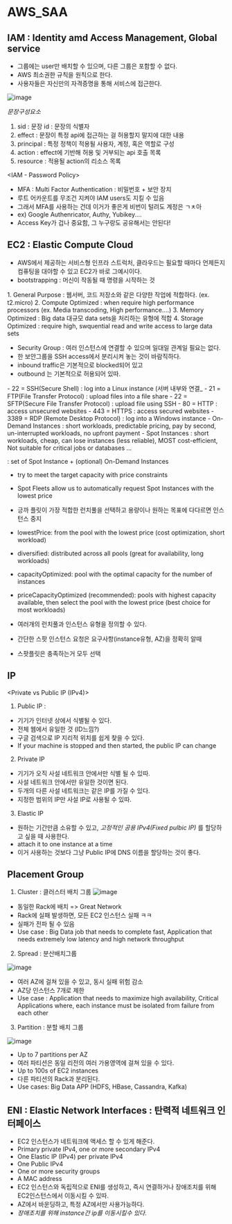 # AWS_SAA

IAM : Identity amd Access Management, Global service
-
- 그룹에는 user만 배치할 수 있으며, 다른 그룹은 포함할 수 없다.
- AWS 최소권한 규칙을 원칙으로 한다.
- 사용자들은 자신만의 자격증명을 통해 서비스에 접근한다.

![image](https://github.com/pointmina/AWS_SAA/assets/68779817/29d8a0a4-efd2-40c3-8263-9805feafbc37)

*문장구성요소*
1. sid : 문장 id : 문장의 식별자
2. effect : 문장이 특정 api에 접근하는 걸 허용할지 말지에 대한 내용
3. principal : 특정 정책이 적용될 사용자, 계정, 혹은 역할로 구성
4. action : effect에 기반해 허용 및 거부되는 api 호출 목록
5. resource : 적용될 action의 리소스 목록

<IAM - Password Policy>
- MFA : Multi Factor Authentication : 비밀번호 + 보안 장치
- 루트 어카운트를 무조건 지켜야 IAM users도 지킬 수 있음
- 그래서 MFA를 사용하는 건데 이거가 좋은게 비번이 털려도 계정은 ㄱㅊ아
- ex) Google Authenricator, Authy, Yubikey....
- Access Key가 겁나 중요함, 그 누구랑도 공유해서는 안된다!

EC2 : Elastic Compute Cloud
-
- AWS에서 제공하는 서비스형 인프라 스트럭처, 클라우드는 필요할 때마다 언제든지 컴퓨팅을 대야할 수 있고 EC2가 바로 그예시이다.
- bootstrapping : 머신이 작동될 때 명령을 시작하는 것

<EC2 Instances Types>
1. General Purpose
: 웹서버, 코드 저장소와 같은 다양한 작업에 적합하다. (ex. t2.micro)
2. Compute Optimized
: when require high performance processors (ex. Media transcoding, High performance....)
3. Memory Optimized
: Big data 대규모 data sets을 처리하는 유형에 적합
4. Storage Optimized
: require high, swquential read and write access to large data sets

- Security Group
: 여러 인스턴스에 연결할 수 있으며 일대일 관계일 필요는 없다.
- 한 보안그룹을 SSH access에서 분리시켜 놓는 것이 바람직하다.
- inbound traffic은 기본적으로 blocked되어 있고
- outbound 는 기본적으로 허용되어 있따.

<Classic Ports to Knows>
- 22 = SSH(Secure Shell) : log into a Linux instance (서버 내부와 연결_
- 21 = FTP(File Transfer Protocol) : upload files into a file share
- 22 = SFTP(Secure File Transfer Protocol) : upload file using SSH
- 80 = HTTP : access unsecured websites
- 443 = HTTPS : access secured websites
- 3389 = RDP (Remote Desktop Protocol) : log into a Windows instance

<EC2 Instances Purchasing Options>
- On-Demand Instances : short workloads, predictable pricing, pay by second, un-interrupted workloads, no upfront payment
- Spot Instances : short workloads, cheap, can lose instances (less reliable), MOST cost-efficient, Not suitable for critical jobs or databases
...

<Spot Fleets> : set of Spot Instance + (optional) On-Demand Instances
- try to meet the target capacity with price constraints
- Spot Fleets allow us to automatically request Spot Instances with the lowest price
- 긍까 플릿이 가장 적합한 런치풀을 선택하고 용량이나 원하는 목표에 다다르면 인스턴스 중지
- lowestPrice: from the pool with the lowest price (cost optimization, short workload)
- diversified: distributed across all pools (great for availability, long workloads)
- capacityOptimized: pool with the optimal capacity for the number of instances
-  priceCapacityOptimized (recommended): pools with highest capacity available, then select 
the pool with the lowest price (best choice for most workloads)
- 여러개의 런치풀과 인스턴스 유형을 정의할 수 있다.

- 간단한 스팟 인스턴스 요청은 요구사항(instance유형, AZ)을 정확히 알때
- 스팟플릿은 충족하는거 모두 선택
  
IP
-

<Private vs Public IP (IPv4)>
1) Public IP :
- 기기가 인터넷 상에서 식별될 수 있다.
- 전체 웹에서 유일한 것 (ID느낌?)
- 구글 검색으로 IP 지리적 위치를 쉽게 찾을 수 있다.
- If your machine is stopped and then started, the public IP can change


2) Private IP
- 기기가 오직 사설 네트워크 안에서만 식별 될 수 있따.
- 사설 네트워크 안에서만 유일한 것이면 된다.
- 두개의 다른 사설 네트워크는 같은 IP를 가질 수 있다.
- 지정한 범위의 IP만 사설 IP로 사용될 수 있따.

3) Elastic IP
- 원하는 기간만큼 소유할 수 있고, *고정적인 공용 IPv4(Fixed pulbic IP)* 를 할당하고 싶을 때 사용한다.
- attach it to one instance at a time
- 이거 사용하는 것보다 그냥 Public IP에 DNS 이름을 할당하는 것이 좋다.


Placement Group
-

1) Cluster : 클러스터 배치 그룹
![image](https://github.com/pointmina/AWS_SAA/assets/68779817/8a4757cb-7bf7-473f-b33e-2a536532de6f)

- 동일한 Rack에 배치 => Great Network
- Rack에 실패 발생하면, 모든 EC2 인스턴스 실패 ㅋㅋ
- 실패가 전파 될 수 있음
- Use case : Big Data job that needs to complete fast, Application that needs extremely low latency and high network throughput

2) Spread : 분산배치그룹

![image](https://github.com/pointmina/AWS_SAA/assets/68779817/c5e35edf-ccf1-41e5-b95b-73320d28f6fd)

- 여러 AZ에 걸쳐 있을 수 있고, 동시 실패 위험 감소
- AZ당 인스턴스 7개로 제한
- Use case : Application that needs to maximize high availability, Critical Applications where, each instance must be isolated from failure from each other

3) Partition : 분할 배치 그룹

![image](https://github.com/pointmina/AWS_SAA/assets/68779817/5a5c8704-f6ed-4c63-b23b-ae7a91aa8ccc)

- Up to 7 partitions per AZ
- 여러 파티션은 동일 리전의 여러 가용영역에 걸쳐 있을 수 있다.
- Up to 100s of EC2 instances
- 다른 파티션의 Rack과 분리된다.
- Use cases: Big Data APP (HDFS, HBase, Cassandra, Kafka)

ENI : Elastic Network Interfaces : 탄력적 네트워크 인터페이스
-
-  EC2 인스턴스가 네트워크에 액세스 할 수 있게 해준다.
-  Primary private IPv4, one or more secondary IPv4
- One Elastic IP (IPv4) per private IPv4
- One Public IPv4
- One or more security groups
- A MAC address
- EC2 인스턴스와 독립적으로 ENI를 생성하고, 즉시 연결하거나 장애조치를 위해 EC2인스턴스에서 이동시킬 수 있따.
- AZ에서 바운딩하고, 특정 AZ에서만 사용가능하다.
- *장애조치를 위해 instance간 ip를 이동시킬수 있다.*







